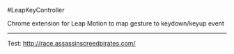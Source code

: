 #LeapKeyController

Chrome extension for Leap Motion to map gesture to keydown/keyup event 

----

Test: http://race.assassinscreedpirates.com/